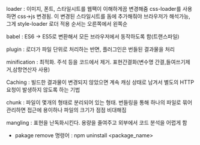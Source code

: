 loader : 이미지, 폰트, 스타일시트를 웹팩이 이해하게끔 변경해줌
css-loader를 사용하면 css->js 변경됨. 이 변경된 스타일시트를 돔에 추가해줘야 브라우저가 해석가능, 그게 style-loader
로더 적용 순서는 오른쪽에서 왼쪽순

babel : ES6 -> ES5로 변환해서 모든 브라우저에서 동작하도록 함(트랜스파일)

plugin : 로더가 파일 단위로 처리하는 반면, 플러그인은 번들된 결과물을 처리

minification : 최적화. 주석 등을 코드에서 제거. 표현간결화(변수명 간결,들여쓰기제거,삼항연산자 사용)

Caching : 빌드한 결과물이 변경되지 않았으면 계속 캐싱 상태로 남겨서 별도의 HTTP 요청이 발생하지 않도록 하는 기법

chunk : 파일이 몇개의 형태로 분리되어 있는 형태. 번들링을 통해 하나의 파일로 묶어 관리하면 접근에 용이하나 파일의 크기가 점점 비대해짐

mangling : 표현을 난독화시킨다. 용량을 줄여주고 외부에서 코드 분석을 어렵게 함

- pakage remove 명령어 : npm uninstall <package_name>
